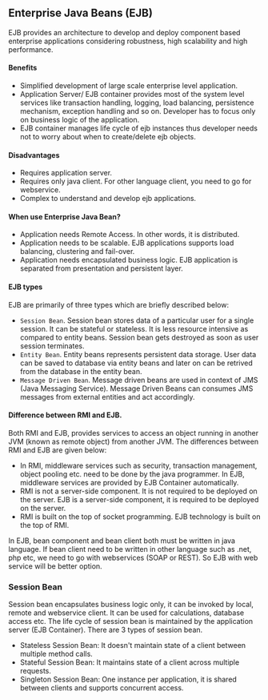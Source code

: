 ## Enterprise Java Beans (EJB)
EJB provides an architecture to develop and deploy component based enterprise applications considering robustness, high scalability and high performance.

#### Benefits
* Simplified development of large scale enterprise level application.
* Application Server/ EJB container provides most of the system level services like transaction handling, logging, load balancing, persistence mechanism, exception handling and so on. Developer has to focus only on business logic of the application.
* EJB container manages life cycle of ejb instances thus developer needs not to worry about when to create/delete ejb objects.

#### Disadvantages
* Requires application server.
* Requires only java client. For other language client, you need to go for webservice.
* Complex to understand and develop ejb applications.

#### When use Enterprise Java Bean?
* Application needs Remote Access. In other words, it is distributed.
* Application needs to be scalable. EJB applications supports load balancing, clustering and fail-over.
* Application needs encapsulated business logic. EJB application is separated from presentation and persistent layer.

#### EJB types
EJB are primarily of three types which are briefly described below:
* `Session Bean`.	Session bean stores data of a particular user for a single session. It can be stateful or stateless. It is less resource intensive as compared to entity beans. Session bean gets destroyed as soon as user session terminates.
* `Entity Bean`.	Entity beans represents persistent data storage. User data can be saved to database via entity beans and later on can be retrived from the database in the entity bean.
* `Message Driven Bean`.	Message driven beans are used in context of JMS (Java Messaging Service). Message Driven Beans can consumes JMS messages from external entities and act accordingly.

#### Difference between RMI and EJB.
Both RMI and EJB, provides services to access an object running in another JVM (known as remote object) from another JVM. The differences between RMI and EJB are given below:
* In RMI, middleware services such as security, transaction management, object pooling etc. need to be done by the java programmer.	In EJB, middleware services are provided by EJB Container automatically.
* RMI is not a server-side component. It is not required to be deployed on the server.	EJB is a server-side component, it is required to be deployed on the server.
* RMI is built on the top of socket programming. EJB technology is built on the top of RMI.

In EJB, bean component and bean client both must be written in java language. If bean client need to be written in other language such as .net, php etc, we need to go with webservices (SOAP or REST). So EJB with web service will be better option.

### Session Bean
Session bean encapsulates business logic only, it can be invoked by local, remote and webservice client. It can be used for calculations, database access etc. The life cycle of session bean is maintained by the application server (EJB Container). There are 3 types of session bean.
* Stateless Session Bean: It doesn't maintain state of a client between multiple method calls.
* Stateful Session Bean: It maintains state of a client across multiple requests.
* Singleton Session Bean: One instance per application, it is shared between clients and supports concurrent access.

